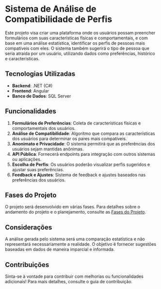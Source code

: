 # Sistema de Análise de Compatibilidade de Perfis

Este projeto visa criar uma plataforma onde os usuários possam preencher formulários com suas características físicas e comportamentais, e com base em uma análise estatística, identificar os perfis de pessoas mais compatíveis com eles. O sistema também sugerirá o tipo de pessoa que seria atraída por um usuário, utilizando dados como preferências, histórico e características.

## Tecnologias Utilizadas
- **Backend**: .NET (C#)
- **Frontend**: Angular
- **Banco de Dados**: SQL Server

## Funcionalidades
1. **Formulários de Preferências**: Coleta de características físicas e comportamentais dos usuários.
2. **Análise de Compatibilidade**: Algoritmo que compara as características dos usuários para determinar os pares mais compatíveis.
3. **Anonimato e Privacidade**: O sistema permitirá que as preferências dos usuários sejam mantidas anônimas.
4. **API Pública**: Fornecerá endpoints para integração com outros sistemas ou aplicações.
5. **Escolha de Perfis**: Os usuários poderão visualizar perfis sugeridos e ajustar suas preferências.
6. **Feedback e Ajustes**: Sistema de feedback e ajustes baseados nas preferências dos usuários.

## Fases do Projeto
O projeto será desenvolvido em várias fases. Para detalhes sobre o andamento do projeto e o planejamento, consulte as [Fases do Projeto](./FASES.md).

## Considerações
A análise gerada pelo sistema será uma comparação estatística e não representará necessariamente a realidade. O objetivo é fornecer sugestões baseadas em dados de maneira imparcial e informada.

## Contribuições
Sinta-se à vontade para contribuir com melhorias ou funcionalidades adicionais! Para mais detalhes, consulte o guia de contribuição.
